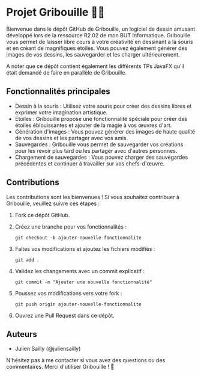 Projet Gribouille 🎨✨
=====================

Bienvenue dans le dépôt GitHub de Gribouille, un logiciel de dessin amusant développé lors de la ressource R2.02 de mon BUT Informatique. Gribouille vous permet de laisser libre cours à votre créativité en dessinant à la souris et en créant de magnifiques étoiles. 
Vous pouvez également générer des images de vos dessins, les sauvegarder et les charger ultérieurement.

A noter que ce dépôt contient également les différents TPs JavaFX qu'il était demandé de faire en parallèle de Gribouille. 

Fonctionnalités principales
---------------------------

*   Dessin à la souris : Utilisez votre souris pour créer des dessins libres et exprimer votre imagination artistique.
*   Étoiles : Gribouille propose une fonctionnalité spéciale pour créer des étoiles éblouissantes et ajouter de la magie à vos œuvres d'art.
*   Génération d'images : Vous pouvez générer des images de haute qualité de vos dessins et les partager avec vos amis.
*   Sauvegardes : Gribouille vous permet de sauvegarder vos créations pour les revoir plus tard ou les partager avec d'autres personnes.
*   Chargement de sauvegardes : Vous pouvez charger des sauvegardes précédentes et continuer à travailler sur vos chefs-d'œuvre.        

Contributions
-------------

Les contributions sont les bienvenues ! Si vous souhaitez contribuer à Gribouille, veuillez suivre ces étapes :

1.  Fork ce dépôt GitHub.
2.  Créez une branche pour vos fonctionnalités :

    `git checkout -b ajouter-nouvelle-fonctionnalite`
    
3.  Faites vos modifications et ajoutez les fichiers modifiés :

    `git add .`
    
4.  Validez les changements avec un commit explicatif :

    `git commit -m "Ajouter une nouvelle fonctionnalité"`
    
5.  Poussez vos modifications vers votre fork :
    
    `git push origin ajouter-nouvelle-fonctionnalite`
    
6.  Ouvrez une Pull Request dans ce dépôt.

Auteurs
-------

*   Julien Sailly (@juliensailly)

N'hésitez pas à me contacter si vous avez des questions ou des commentaires. Merci d'utiliser Gribouille ! 🌟
